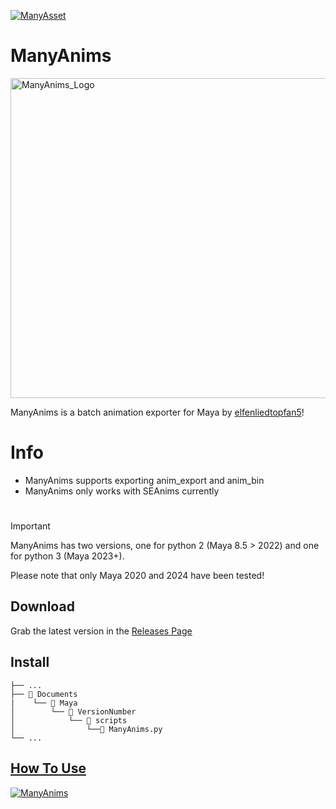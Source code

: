 [![ManyAsset](https://img.shields.io/discord/585171589750849538?color=%23FF8711&label=ManyAsset&logo=discord&logoColor=%23FFFFFF)](https://discord.gg/v2TWkeR)


# ManyAnims
<img width="2500" height="512" alt="ManyAnims_Logo" src="https://github.com/user-attachments/assets/84fa9111-1a69-45e7-af82-a8e3b9b8be8f" />

ManyAnims is a batch animation exporter for Maya by [elfenliedtopfan5](https://github.com/elfenliedtopfan5)!

# Info
- ManyAnims supports exporting anim_export and anim_bin
- ManyAnims only works with SEAnims currently
#

> [!IMPORTANT]
> ManyAnims has two versions, one for python 2 (Maya 8.5 > 2022) and one for python 3 (Maya 2023+).
> 
> Please note that only Maya 2020 and 2024 have been tested!

## Download

Grab the latest version in the [Releases Page](https://github.com/ManyAsset/ManyAnims/releases)

## Install
```
├── ...
├── 📁 Documents
|    └── 📁 Maya
│        └── 📁 VersionNumber
│            └── 📁 scripts
│                └──📜 ManyAnims.py 
└── ...
```

## [How To Use](https://youtu.be/db6RyGAgsdM) 
[![ManyAnims](https://github.com/user-attachments/assets/9dffc9ab-a4bf-4aa7-82cb-9e9ef419bbb4)](https://youtu.be/db6RyGAgsdM)
